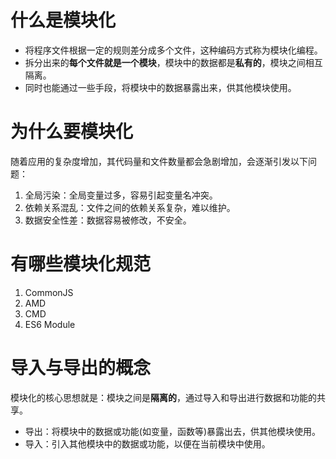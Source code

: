 # 什么是模块化
- 将程序文件根据一定的规则差分成多个文件，这种编码方式称为模块化编程。
- 拆分出来的**每个文件就是一个模块**，模块中的数据都是**私有的**，模块之间相互隔离。
- 同时也能通过一些手段，将模块中的数据暴露出来，供其他模块使用。

# 为什么要模块化
随着应用的复杂度增加，其代码量和文件数量都会急剧增加，会逐渐引发以下问题：
1. 全局污染：全局变量过多，容易引起变量名冲突。
2. 依赖关系混乱：文件之间的依赖关系复杂，难以维护。
3. 数据安全性差：数据容易被修改，不安全。

# 有哪些模块化规范
1. CommonJS
2. AMD
3. CMD
4. ES6 Module

# 导入与导出的概念
模块化的核心思想就是：模块之间是**隔离的**，通过导入和导出进行数据和功能的共享。
- 导出：将模块中的数据或功能(如变量，函数等)暴露出去，供其他模块使用。
- 导入：引入其他模块中的数据或功能，以便在当前模块中使用。